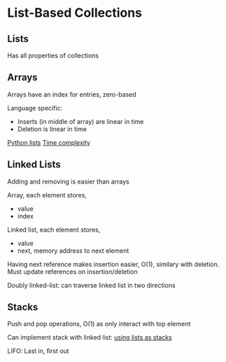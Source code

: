 # List-Based Collections

## Lists

Has all properties of collections

## Arrays

Arrays have an index for entries, zero-based

Language specific:
  * Inserts (in middle of array) are linear in time
  * Deletion is linear in time

[Python lists](https://developers.google.com/edu/python/lists)
[Time complexity](https://wiki.python.org/moin/TimeComplexity)

## Linked Lists

Adding and removing is easier than arrays

Array, each element stores,
  * value 
  * index

Linked list, each element stores,
  * value
  * next, memory address to next element

Having next reference makes insertion easier, O(1), similary with deletion. Must 
update references on insertion/deletion

Doubly linked-list: can traverse linked list in two directions

## Stacks

Push and pop operations, O(1) as only interact with top element

Can implement stack with linked list: [using lists as stacks](https://docs.python.org/2/tutorial/datastructures.html#using-lists-as-stacks)

LIFO: Last in, first out
